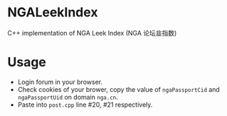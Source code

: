# NGALeekIndex

C++ implementation of NGA Leek Index (NGA 论坛韭指数)

# Usage
 - Login forum in your browser.
 - Check cookies of your brower, copy the value of `ngaPassportCid` and `ngaPassportUid` on domain `nga.cn`.
 - Paste into `post.cpp` line #20, #21 respectively.
